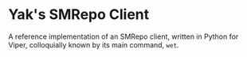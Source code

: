 # Yak's SMRepo Client

A reference implementation of an SMRepo client, written in Python for Viper, colloquially known by its main command, `wet`.
